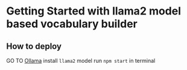 # Getting Started with llama2 model based vocabulary builder

## How to deploy 




GO TO [Ollama](https://ollama.com/) install `llama2` model
run `npm start` in terminal

